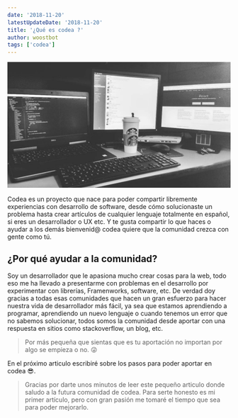 ```yaml
---
date: '2018-11-20'
latestUpdateDate: '2018-11-20'
title: '¿Qué es codea ?'
author: woostbot
tags: ['codea']
---
```


![Image of Yaktocat](codea_wall.jpg)

Codea es un proyecto que nace para poder compartir libremente experiencias con desarrollo de software, desde cómo solucionaste un problema hasta crear artículos de cualquier lenguaje totalmente en español, si eres un desarrollador o UX etc. Y te gusta compartir lo que haces o ayudar a los demás bienvenid@ codea quiere que la comunidad crezca con gente como tú.

## ¿Por qué ayudar a la comunidad?

Soy un desarrollador que le apasiona mucho crear cosas para la web, todo eso me ha llevado a presentarme con problemas en el desarrollo por experimentar con librerías, Framenworks, software, etc. De verdad doy gracias a todas esas comunidades que hacen un gran esfuerzo para hacer nuestra vida de desarrollador más fácil, ya sea que estamos aprendiendo a programar, aprendiendo un nuevo lenguaje o cuando tenemos un error que no sabemos solucionar, todos somos la comunidad desde aportar con una respuesta en sitios como stackoverflow, un blog, etc.

> Por más pequeña que sientas que es tu aportación no importan por algo se empieza o no. :stuck_out_tongue_winking_eye:

En el próximo articulo escribiré sobre los pasos para poder aportar en codea :sunglasses:.

> Gracias por darte unos minutos de leer este pequeño articulo donde saludo a la futura comunidad de codea.
> Para serte honesto es mi primer artículo, pero con gran pasión me tomaré el tiempo que sea para poder mejorarlo.
